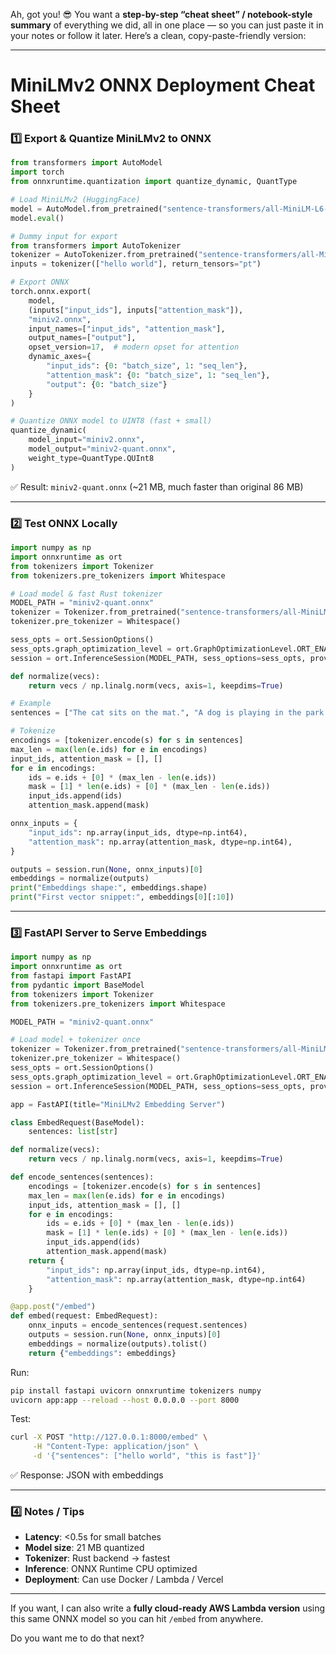 Ah, got you! 😎 You want a **step-by-step “cheat sheet” / notebook-style summary** of everything we did, all in one place — so you can just paste it in your notes or follow it later. Here’s a clean, copy-paste-friendly version:

---

# **MiniLMv2 ONNX Deployment Cheat Sheet**

### **1️⃣ Export & Quantize MiniLMv2 to ONNX**

```python
from transformers import AutoModel
import torch
from onnxruntime.quantization import quantize_dynamic, QuantType

# Load MiniLMv2 (HuggingFace)
model = AutoModel.from_pretrained("sentence-transformers/all-MiniLM-L6-v2")
model.eval()

# Dummy input for export
from transformers import AutoTokenizer
tokenizer = AutoTokenizer.from_pretrained("sentence-transformers/all-MiniLM-L6-v2")
inputs = tokenizer(["hello world"], return_tensors="pt")

# Export ONNX
torch.onnx.export(
    model,
    (inputs["input_ids"], inputs["attention_mask"]),
    "miniv2.onnx",
    input_names=["input_ids", "attention_mask"],
    output_names=["output"],
    opset_version=17,  # modern opset for attention
    dynamic_axes={
        "input_ids": {0: "batch_size", 1: "seq_len"},
        "attention_mask": {0: "batch_size", 1: "seq_len"},
        "output": {0: "batch_size"}
    }
)

# Quantize ONNX model to UINT8 (fast + small)
quantize_dynamic(
    model_input="miniv2.onnx",
    model_output="miniv2-quant.onnx",
    weight_type=QuantType.QUInt8
)
```

✅ Result: `miniv2-quant.onnx` (\~21 MB, much faster than original 86 MB)

---

### **2️⃣ Test ONNX Locally**

```python
import numpy as np
import onnxruntime as ort
from tokenizers import Tokenizer
from tokenizers.pre_tokenizers import Whitespace

# Load model & fast Rust tokenizer
MODEL_PATH = "miniv2-quant.onnx"
tokenizer = Tokenizer.from_pretrained("sentence-transformers/all-MiniLM-L6-v2")
tokenizer.pre_tokenizer = Whitespace()

sess_opts = ort.SessionOptions()
sess_opts.graph_optimization_level = ort.GraphOptimizationLevel.ORT_ENABLE_ALL
session = ort.InferenceSession(MODEL_PATH, sess_options=sess_opts, providers=["CPUExecutionProvider"])

def normalize(vecs):
    return vecs / np.linalg.norm(vecs, axis=1, keepdims=True)

# Example
sentences = ["The cat sits on the mat.", "A dog is playing in the park."]

# Tokenize
encodings = [tokenizer.encode(s) for s in sentences]
max_len = max(len(e.ids) for e in encodings)
input_ids, attention_mask = [], []
for e in encodings:
    ids = e.ids + [0] * (max_len - len(e.ids))
    mask = [1] * len(e.ids) + [0] * (max_len - len(e.ids))
    input_ids.append(ids)
    attention_mask.append(mask)

onnx_inputs = {
    "input_ids": np.array(input_ids, dtype=np.int64),
    "attention_mask": np.array(attention_mask, dtype=np.int64),
}

outputs = session.run(None, onnx_inputs)[0]
embeddings = normalize(outputs)
print("Embeddings shape:", embeddings.shape)
print("First vector snippet:", embeddings[0][:10])
```

---

### **3️⃣ FastAPI Server to Serve Embeddings**

```python
import numpy as np
import onnxruntime as ort
from fastapi import FastAPI
from pydantic import BaseModel
from tokenizers import Tokenizer
from tokenizers.pre_tokenizers import Whitespace

MODEL_PATH = "miniv2-quant.onnx"

# Load model + tokenizer once
tokenizer = Tokenizer.from_pretrained("sentence-transformers/all-MiniLM-L6-v2")
tokenizer.pre_tokenizer = Whitespace()
sess_opts = ort.SessionOptions()
sess_opts.graph_optimization_level = ort.GraphOptimizationLevel.ORT_ENABLE_ALL
session = ort.InferenceSession(MODEL_PATH, sess_options=sess_opts, providers=["CPUExecutionProvider"])

app = FastAPI(title="MiniLMv2 Embedding Server")

class EmbedRequest(BaseModel):
    sentences: list[str]

def normalize(vecs):
    return vecs / np.linalg.norm(vecs, axis=1, keepdims=True)

def encode_sentences(sentences):
    encodings = [tokenizer.encode(s) for s in sentences]
    max_len = max(len(e.ids) for e in encodings)
    input_ids, attention_mask = [], []
    for e in encodings:
        ids = e.ids + [0] * (max_len - len(e.ids))
        mask = [1] * len(e.ids) + [0] * (max_len - len(e.ids))
        input_ids.append(ids)
        attention_mask.append(mask)
    return {
        "input_ids": np.array(input_ids, dtype=np.int64),
        "attention_mask": np.array(attention_mask, dtype=np.int64)
    }

@app.post("/embed")
def embed(request: EmbedRequest):
    onnx_inputs = encode_sentences(request.sentences)
    outputs = session.run(None, onnx_inputs)[0]
    embeddings = normalize(outputs).tolist()
    return {"embeddings": embeddings}
```

Run:

```bash
pip install fastapi uvicorn onnxruntime tokenizers numpy
uvicorn app:app --reload --host 0.0.0.0 --port 8000
```

Test:

```bash
curl -X POST "http://127.0.0.1:8000/embed" \
     -H "Content-Type: application/json" \
     -d '{"sentences": ["hello world", "this is fast"]}'
```

✅ Response: JSON with embeddings

---

### **4️⃣ Notes / Tips**

* **Latency**: <0.5s for small batches
* **Model size**: 21 MB quantized
* **Tokenizer**: Rust backend → fastest
* **Inference**: ONNX Runtime CPU optimized
* **Deployment**: Can use Docker / Lambda / Vercel

---

If you want, I can also write a **fully cloud-ready AWS Lambda version** using this same ONNX model so you can hit `/embed` from anywhere.

Do you want me to do that next?
